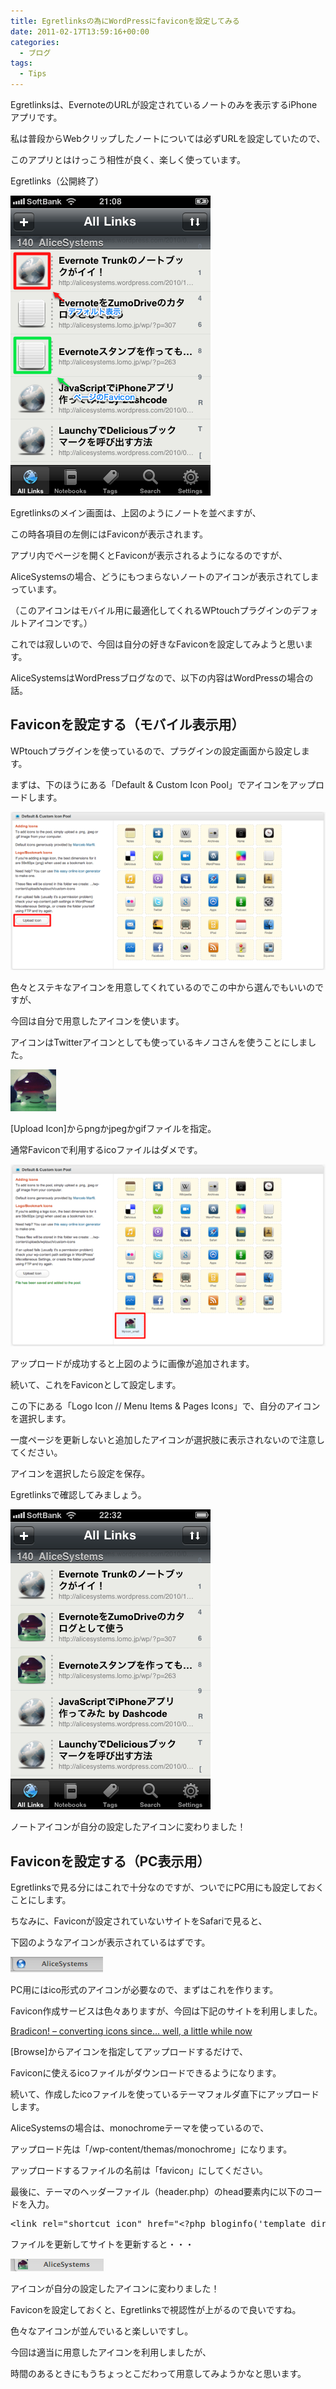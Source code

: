 ```yaml
---
title: Egretlinksの為にWordPressにfaviconを設定してみる
date: 2011-02-17T13:59:16+00:00
categories:
  - ブログ
tags:
  - Tips
---
```

Egretlinksは、EvernoteのURLが設定されているノートのみを表示するiPhoneアプリです。

私は普段からWebクリップしたノートについては必ずURLを設定していたので、

このアプリとはけっこう相性が良く、楽しく使っています。

Egretlinks（公開終了）

![Egretlinks](./1000000144.png)

Egretlinksのメイン画面は、上図のようにノートを並べますが、

この時各項目の左側にはFaviconが表示されます。

アプリ内でページを開くとFaviconが表示されるようになるのですが、

AliceSystemsの場合、どうにもつまらないノートのアイコンが表示されてしまっています。

（このアイコンはモバイル用に最適化してくれるWPtouchプラグインのデフォルトアイコンです。）

これでは寂しいので、今回は自分の好きなFaviconを設定してみようと思います。

<!--more-->

AliceSystemsはWordPressブログなので、以下の内容はWordPressの場合の話。

## Faviconを設定する（モバイル表示用）

WPtouchプラグインを使っているので、プラグインの設定画面から設定します。

まずは、下のほうにある「Default & Custom Icon Pool」でアイコンをアップロードします。

![WPtouch](./721148dab6b9feb5616dafcaba080350.png)

色々とステキなアイコンを用意してくれているのでこの中から選んでもいいのですが、

今回は自分で用意したアイコンを使います。

アイコンはTwitterアイコンとしても使っているキノコさんを使うことにしました。

![Myicon small](./myicon_small.png)

[Upload Icon]からpngかjpegかgifファイルを指定。

通常Faviconで利用するicoファイルはダメです。

![WPtouch iPhone Theme  AliceSystems  WordPress 2](./e751dd6925cda4660aec3c24272eaebe.png)

アップロードが成功すると上図のように画像が追加されます。

続いて、これをFaviconとして設定します。

この下にある「Logo Icon // Menu Items & Pages Icons」で、自分のアイコンを選択します。

一度ページを更新しないと追加したアイコンが選択肢に表示されないので注意してください。

アイコンを選択したら設定を保存。

Egretlinksで確認してみましょう。

![Egretlinks](./1000000145.png)

ノートアイコンが自分の設定したアイコンに変わりました！

## Faviconを設定する（PC表示用）

Egretlinksで見る分にはこれで十分なのですが、ついでにPC用にも設定しておくことにします。

ちなみに、Faviconが設定されていないサイトをSafariで見ると、

下図のようなアイコンが表示されているはずです。

![Egretlinks](./c9bba412a1613536487069a7ae19fdc9.png)

PC用にはico形式のアイコンが必要なので、まずはこれを作ります。

Favicon作成サービスは色々ありますが、今回は下記のサイトを利用しました。

<a rel="nofollow" href="http://ico.bradleygill.com/index.php" target="_blank">Bradicon! &#8211; converting icons since&#8230; well, a little while now</a><a rel="nofollow" href="http://b.hatena.ne.jp/entry/http://ico.bradleygill.com/index.php" target="_blank"><img src="http://b.hatena.ne.jp/entry/image/http://ico.bradleygill.com/index.php" border="0" alt="" /></a>

[Browse]からアイコンを指定してアップロードするだけで、

Faviconに使えるicoファイルがダウンロードできるようになります。

続いて、作成したicoファイルを使っているテーマフォルダ直下にアップロードします。

AliceSystemsの場合は、monochromeテーマを使っているので、

アップロード先は「/wp-content/themas/monochrome」になります。

アップロードするファイルの名前は「favicon」にしてください。

最後に、テーマのヘッダーファイル（header.php）のhead要素内に以下のコードを入力。

<pre class="brush:php">&lt;link rel="shortcut icon" href="&lt;?php bloginfo('template_directory'); ?&gt;/favicon.ico" /&gt;</pre>

ファイルを更新してサイトを更新すると・・・

![Egretlinks](./AliceSystems.png)

アイコンが自分の設定したアイコンに変わりました！

Faviconを設定しておくと、Egretlinksで視認性が上がるので良いですね。

色々なアイコンが並んでいると楽しいですし。

今回は適当に用意したアイコンを利用しましたが、

時間のあるときにもうちょっとこだわって用意してみようかなと思います。
